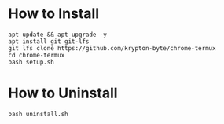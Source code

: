# How to Install
```
apt update && apt upgrade -y
apt install git git-lfs
git lfs clone https://github.com/krypton-byte/chrome-termux
cd chrome-termux
bash setup.sh
```

# How to Uninstall

```
bash uninstall.sh
```